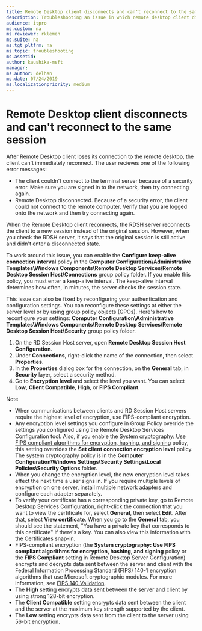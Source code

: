 ```yaml
---
title: Remote Desktop client disconnects and can't reconnect to the same session
description: Troubleshooting an issue in which remote desktop client disconnects and can't reconnect to the same session.
audience: itpro ​
ms.custom: na
ms.reviewer: rklemen
ms.suite: na
ms.tgt_pltfrm: na
ms.topic: troubleshooting
ms.assetid: 
author: kaushika-msft
manager: 
ms.author: delhan
ms.date: 07/24/2019
ms.localizationpriority: medium
---
```


# Remote Desktop client disconnects and can't reconnect to the same session

After Remote Desktop client loses its connection to the remote desktop, the client can't immediately reconnect. The user recieves one of the following error messages:

  - The client couldn't connect to the terminal server because of a security error. Make sure you are signed in to the network, then try connecting again.
  - Remote Desktop disconnected. Because of a security error, the client could not connect to the remote computer. Verify that you are logged onto the network and then try connecting again.

When the Remote Desktop client reconnects, the RDSH server reconnects the client to a new session instead of the original session. However, when you check the RDSH server, it says that the original session is still active and didn't enter a disconnected state.

To work around this issue, you can enable the **Configure keep-alive connection interval** policy in the **Computer Configuration\\Administrative Templates\\Windows Components\\Remote Desktop Services\\Remote Desktop Session Host\\Connections** group policy folder. If you enable this policy, you must enter a keep-alive interval. The keep-alive interval determines how often, in minutes, the server checks the session state.

This issue can also be fixed by reconfiguring your authentication and configuration settings. You can reconfigure these settings at either the server level or by using group policy objects (GPOs). Here's how to reconfigure your settings: **Computer Configuration\\Administrative Templates\\Windows Components\\Remote Desktop Services\\Remote Desktop Session Host\\Security** group policy folder.

1. On the RD Session Host server, open **Remote Desktop Session Host Configuration**.
2. Under **Connections**, right-click the name of the connection, then select **Properties**.
3. In the **Properties** dialog box for the connection, on the **General** tab, in **Security** layer, select a security method.
4. Go to **Encryption level** and select the level you want. You can select **Low**, **Client Compatible**, **High**, or **FIPS Compliant**.

> [!NOTE]  
>  - When communications between clients and RD Session Host servers require the highest level of encryption, use FIPS-compliant encryption.
>  - Any encryption level settings you configure in Group Policy override the settings you configured using the Remote Desktop Services Configuration tool. Also, if you enable the [System cryptography: Use FIPS compliant algorithms for encryption, hashing, and signing](https://docs.microsoft.com/en-us/windows/security/threat-protection/security-policy-settings/system-cryptography-use-fips-compliant-algorithms-for-encryption-hashing-and-signing) policy, this setting overrides the **Set client connection encryption level** policy. The system cryptography policy is in the **Computer Configuration\\Windows Settings\\Security Settings\\Local Policies\\Security Options** folder.
>  - When you change the encryption level, the new encryption level takes effect the next time a user signs in. If you require multiple levels of encryption on one server, install multiple network adapters and configure each adapter separately.
>  - To verify your certificate has a corresponding private key, go to Remote Desktop Services Configuration, right-click the connection that you want to view the certificate for, select **General**, then select **Edit**. After that, select **View certificate**. When you go to the **General** tab, you should see the statement, "You have a private key that corresponds to this certificate" if there's a key. You can also view this information with the Certificates snap-in.
>  - FIPS-compliant encryption (the **System cryptography: Use FIPS compliant algorithms for encryption, hashing, and signing** policy or the **FIPS Compliant** setting in Remote Desktop Server Configuration) encrypts and decrypts data sent between the server and client with the Federal Information Processing Standard (FIPS) 140-1 encryption algorithms that use Microsoft cryptographic modules. For more information, see [FIPS 140 Validation](https://docs.microsoft.com/windows/security/threat-protection/fips-140-validation).
>  - The **High** setting encrypts data sent between the server and client by using strong 128-bit encryption.
>  - The **Client Compatible** setting encrypts data sent between the client and the server at the maximum key strength supported by the client.
>  - The **Low** setting encrypts data sent from the client to the server using 56-bit encryption.
